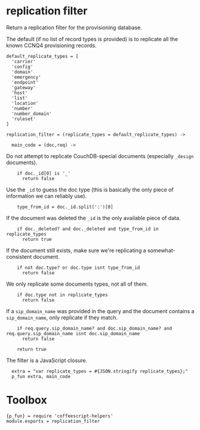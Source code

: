 replication filter
==================

Return a replication filter for the provisioning database.

The default (if no list of record types is provided) is to replicate all the known CCNQ4 provisioning records.

    default_replicate_types = [
      'carrier'
      'config'
      'domain'
      'emergency'
      'endpoint'
      'gateway'
      'host'
      'list'
      'location'
      'number'
      'number_domain'
      'ruleset'
    ]

    replication_filter = (replicate_types = default_replicate_types) ->

      main_code = (doc,req) ->

Do not attempt to replicate CouchDB-special documents (especially `_design` documents).

        if doc._id[0] is '_'
          return false

Use the `_id` to guess the doc type (this is basically the only piece of information we can reliably use).

        type_from_id = doc._id.split(':')[0]

If the document was deleted the `_id` is the only available piece of data.

        if doc._deleted? and doc._deleted and type_from_id in replicate_types
          return true

If the document still exists, make sure we're replicating a somewhat-consistent document.

        if not doc.type? or doc.type isnt type_from_id
          return false

We only replicate some documents types, not all of them.

        if doc.type not in replicate_types
          return false

If a `sip_domain_name` was provided in the query and the document contains a `sip_domain_name`, only replicate if they match.

        if req.query.sip_domain_name? and doc.sip_domain_name? and req.query.sip_domain_name isnt doc.sip_domain_name
          return false

        return true

The filter is a JavaScript closure.

      extra = "var replicate_types = #{JSON.stringify replicate_types};"
      p_fun extra, main_code

Toolbox
=======

    {p_fun} = require 'coffeescript-helpers'
    module.exports = replication_filter
